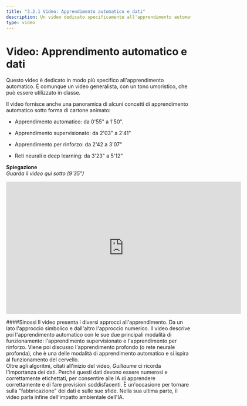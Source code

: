 ```yaml
---
title: "3.2.1 Video: Apprendimento automatico e dati"
description: Un video dedicato specificamente all'apprendimento automatico con approfondimenti sull'apprendimento supervisionato e di rinforzo, sulle reti neurali e sull'apprendimento profondo.  
type: video
---
```

# Video: Apprendimento automatico e dati
Questo video è dedicato in modo più specifico all'apprendimento automatico. È comunque un video generalista, con un tono umoristico, che può essere utilizzato in classe.

Il video fornisce anche una panoramica di alcuni concetti di apprendimento automatico sotto forma di cartone animato:

- Apprendimento automatico: da 0'55" a 1'50".

- Apprendimento supervisionato: da 2'03" a 2'41"

- Apprendimento per rinforzo: da 2'42 a 3'07"

- Reti neurali e deep learning: da 3'23" a 5'12"

**Spiegazione**  
_Guarda il video qui sotto (9'35")_

<center><iframe width="640" height="360" src="https://www.youtube.com/embed/XD6fvv7ldA8?rel=0&showinfo=0&cc_load_policy=1&hl=en&modestbranding=1" frameborder="0" allowfullscreen></iframe></center>

####Sinossi
Il video presenta i diversi approcci all'apprendimento. Da un lato l'approccio simbolico e dall'altro l'approccio numerico.
Il video descrive poi l'apprendimento automatico con le sue due principali modalità di funzionamento: l'apprendimento supervisionato e l'apprendimento per rinforzo. Viene poi discusso l'apprendimento profondo (o rete neurale profonda), che è una delle modalità di apprendimento automatico e si ispira al funzionamento del cervello.  
Oltre agli algoritmi, citati all'inizio del video, _Guillaume_ ci ricorda l'importanza dei dati. Perché questi dati devono essere numerosi e correttamente etichettati, per consentire alle IA di apprendere correttamente e di fare previsioni soddisfacenti. È un'occasione per tornare sulla "fabbricazione" dei dati e sulle sue sfide.
Nella sua ultima parte, il video parla infine dell'impatto ambientale dell'IA.
